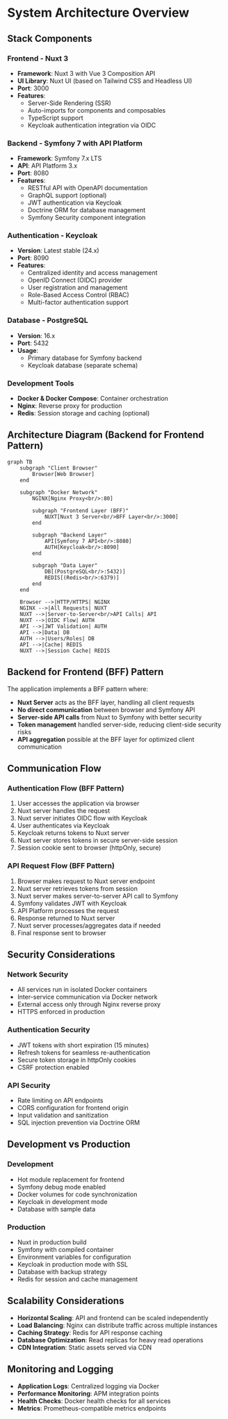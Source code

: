 # System Architecture Overview

## Stack Components

### Frontend - Nuxt 3
- **Framework**: Nuxt 3 with Vue 3 Composition API
- **UI Library**: Nuxt UI (based on Tailwind CSS and Headless UI)
- **Port**: 3000
- **Features**:
  - Server-Side Rendering (SSR)
  - Auto-imports for components and composables
  - TypeScript support
  - Keycloak authentication integration via OIDC

### Backend - Symfony 7 with API Platform
- **Framework**: Symfony 7.x LTS
- **API**: API Platform 3.x
- **Port**: 8080
- **Features**:
  - RESTful API with OpenAPI documentation
  - GraphQL support (optional)
  - JWT authentication via Keycloak
  - Doctrine ORM for database management
  - Symfony Security component integration

### Authentication - Keycloak
- **Version**: Latest stable (24.x)
- **Port**: 8090
- **Features**:
  - Centralized identity and access management
  - OpenID Connect (OIDC) provider
  - User registration and management
  - Role-Based Access Control (RBAC)
  - Multi-factor authentication support

### Database - PostgreSQL
- **Version**: 16.x
- **Port**: 5432
- **Usage**:
  - Primary database for Symfony backend
  - Keycloak database (separate schema)

### Development Tools
- **Docker & Docker Compose**: Container orchestration
- **Nginx**: Reverse proxy for production
- **Redis**: Session storage and caching (optional)

## Architecture Diagram (Backend for Frontend Pattern)

```mermaid
graph TB
    subgraph "Client Browser"
        Browser[Web Browser]
    end

    subgraph "Docker Network"
        NGINX[Nginx Proxy<br/>:80]

        subgraph "Frontend Layer (BFF)"
            NUXT[Nuxt 3 Server<br/>BFF Layer<br/>:3000]
        end

        subgraph "Backend Layer"
            API[Symfony 7 API<br/>:8080]
            AUTH[Keycloak<br/>:8090]
        end

        subgraph "Data Layer"
            DB[(PostgreSQL<br/>:5432)]
            REDIS[(Redis<br/>:6379)]
        end
    end

    Browser -->|HTTP/HTTPS| NGINX
    NGINX -->|All Requests| NUXT
    NUXT -->|Server-to-Server<br/>API Calls| API
    NUXT -->|OIDC Flow| AUTH
    API -->|JWT Validation| AUTH
    API -->|Data| DB
    AUTH -->|Users/Roles| DB
    API -->|Cache| REDIS
    NUXT -->|Session Cache| REDIS
```

## Backend for Frontend (BFF) Pattern

The application implements a BFF pattern where:
- **Nuxt Server** acts as the BFF layer, handling all client requests
- **No direct communication** between browser and Symfony API
- **Server-side API calls** from Nuxt to Symfony with better security
- **Token management** handled server-side, reducing client-side security risks
- **API aggregation** possible at the BFF layer for optimized client communication

## Communication Flow

### Authentication Flow (BFF Pattern)
1. User accesses the application via browser
2. Nuxt server handles the request
3. Nuxt server initiates OIDC flow with Keycloak
4. User authenticates via Keycloak
5. Keycloak returns tokens to Nuxt server
6. Nuxt server stores tokens in secure server-side session
7. Session cookie sent to browser (httpOnly, secure)

### API Request Flow (BFF Pattern)
1. Browser makes request to Nuxt server endpoint
2. Nuxt server retrieves tokens from session
3. Nuxt server makes server-to-server API call to Symfony
4. Symfony validates JWT with Keycloak
5. API Platform processes the request
6. Response returned to Nuxt server
7. Nuxt server processes/aggregates data if needed
8. Final response sent to browser

## Security Considerations

### Network Security
- All services run in isolated Docker containers
- Inter-service communication via Docker network
- External access only through Nginx reverse proxy
- HTTPS enforced in production

### Authentication Security
- JWT tokens with short expiration (15 minutes)
- Refresh tokens for seamless re-authentication
- Secure token storage in httpOnly cookies
- CSRF protection enabled

### API Security
- Rate limiting on API endpoints
- CORS configuration for frontend origin
- Input validation and sanitization
- SQL injection prevention via Doctrine ORM

## Development vs Production

### Development
- Hot module replacement for frontend
- Symfony debug mode enabled
- Docker volumes for code synchronization
- Keycloak in development mode
- Database with sample data

### Production
- Nuxt in production build
- Symfony with compiled container
- Environment variables for configuration
- Keycloak in production mode with SSL
- Database with backup strategy
- Redis for session and cache management

## Scalability Considerations

- **Horizontal Scaling**: API and frontend can be scaled independently
- **Load Balancing**: Nginx can distribute traffic across multiple instances
- **Caching Strategy**: Redis for API response caching
- **Database Optimization**: Read replicas for heavy read operations
- **CDN Integration**: Static assets served via CDN

## Monitoring and Logging

- **Application Logs**: Centralized logging via Docker
- **Performance Monitoring**: APM integration points
- **Health Checks**: Docker health checks for all services
- **Metrics**: Prometheus-compatible metrics endpoints